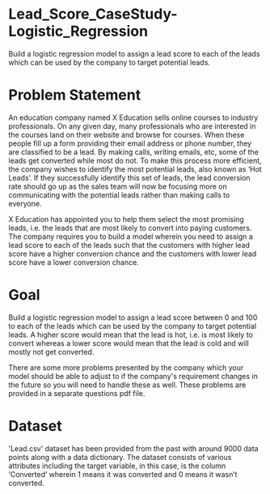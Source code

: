 # Lead_Score_CaseStudy-Logistic_Regression
Build a logistic regression model to assign a lead score to each of the leads which can be used by the company to target potential leads.

# Problem Statement
An education company named X Education sells online courses to industry professionals. On any given day, many professionals who are interested in the courses land on their website and browse for courses.
When these people fill up a form providing their email address or phone number, they are classified to be a lead. By making calls, writing emails, etc, some of the leads get converted while most do not. To make this process more efficient, the company wishes to identify the most potential leads, also known as ‘Hot Leads’. If they successfully identify this set of leads, the lead conversion rate should go up as the sales team will now be focusing more on communicating with the potential leads rather than making calls to everyone.

X Education has appointed you to help them select the most promising leads, i.e. the leads that are most likely to convert into paying customers. The company requires you to build a model wherein you need to assign a lead score to each of the leads such that the customers with higher lead score have a higher conversion chance and the customers with lower lead score have a lower conversion chance.

# Goal
Build a logistic regression model to assign a lead score between 0 and 100 to each of the leads which can be used by the company to target potential leads. A higher score would mean that the lead is hot, i.e. is most likely to convert whereas a lower score would mean that the lead is cold and will mostly not get converted.

There are some more problems presented by the company which your model should be able to adjust to if the company's requirement changes in the future so you will need to handle these as well. These problems are provided in a separate questions pdf file.

# Dataset 
'Lead.csv' dataset has been provided from the past with around 9000 data points along with a data dictionary. The dataset consists of various attributes including the target variable, in this case, is the column ‘Converted’ wherein 1 means it was converted and 0 means it wasn’t converted.

